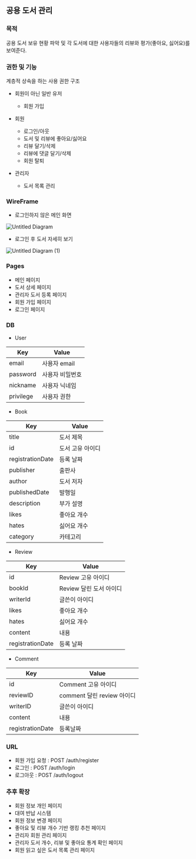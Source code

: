 ## 공용 도서 관리

### 목적

 공용 도서 보유 현황 파악 및 각 도서에 대한 사용자들의 리뷰와 평가(좋아요, 싫어요)를 보여준다.

### 권한 및 기능

계층적 상속을 하는 사용 권한 구조

- 회원이 아닌 일반 유저
  - 회원 가입
  
- 회원
  - 로그인/아웃
  - 도서 및 리뷰에 좋아요/싫어요
  - 리뷰 달기/삭제
  - 리뷰에 댓글 달기/삭제
  - 회원 탈퇴
  
- 관리자
  - 도서 목록 관리

### WireFrame

- 로그인하지 않은 메인 화면

![Untitled Diagram](https://user-images.githubusercontent.com/25456956/61349638-badfb400-a89f-11e9-9f5d-5397a1d0f191.jpg)


- 로그인 후 도서 자세히 보기

![Untitled Diagram (1)](https://user-images.githubusercontent.com/25456956/61349667-e06cbd80-a89f-11e9-9320-599cae64bac1.jpg)

### Pages

- 메인 페이지
- 도서 상세 페이지
- 관리자 도서 등록 페이지
- 회원 가입 페이지
- 로그인 페이지

### DB

- User

| Key       | Value           |
| --------- | --------------- |
| email        | 사용자 email   |
| password  | 사용자 비밀번호 |
| nickname        | 사용자 닉네임 |
| privilege | 사용자 권한     |

- Book

| Key              | Value            |
| ---------------- | ---------------- |
| title            | 도서 제목        |
| id               | 도서 고유 아이디 |
| registrationDate | 등록 날짜        |
| publisher        | 출판사           |
| author           | 도서 저자        |
| publishedDate    | 발행일           |
| description      | 부가 설명        |
| likes            | 좋아요 개수      |
| hates            | 싫어요 개수      |
| category         | 카테고리         |

- Review

| Key              | Value                   |
| ---------------- | ----------------------- |
| id               | Review 고유 아이디      |
| bookId           | Review 달린 도서 아이디 |
| writerId         | 글쓴이 아이디           |
| likes            | 좋아요 개수             |
| hates            | 싫어요 개수             |
| content          | 내용                    |
| registrationDate | 등록 날짜               |

- Comment

| Key              | Value                      |
| ---------------- | -------------------------- |
| id               | Comment 고유 아이디        |
| reviewID         | comment 달린 review 아이디 |
| writerID         | 글쓴이 아이디              |
| content          | 내용                       |
| registrationDate | 등록날짜                   |

### URL
* 회원 가입 요청 : POST /auth/register
* 로그인 : POST /auth/login
* 로그아웃 : POST /auth/logout

### 추후 확장

- 회원 정보 개인 페이지
- 대여 반납 시스템
- 회원 정보 변경 페이지
- 좋아요 및 리뷰 개수 기반 랭킹 추천 페이지
- 관리자 회원 관리 페이지
- 관리자 도서 개수, 리뷰 및 좋아요 통계 확인 페이지
- 회원 읽고 싶은 도서 목록 관리 페이지